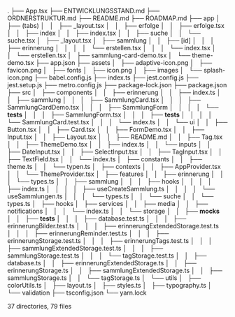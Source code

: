.
├── App.tsx
├── ENTWICKLUNGSSTAND.md
├── ORDNERSTRUKTUR.md
├── README.md
├── ROADMAP.md
├── app
│   ├── (tabs)
│   │   ├── _layout.tsx
│   │   ├── erfolge
│   │   ├── erfolge.tsx
│   │   ├── index
│   │   ├── index.tsx
│   │   ├── suche
│   │   └── suche.tsx
│   ├── _layout.tsx
│   ├── sammlung
│   │   ├── [id]
│   │   │   ├── erinnerung
│   │   │   │   └── erstellen.tsx
│   │   │   └── index.tsx
│   │   └── erstellen.tsx
│   ├── sammlung-card-demo.tsx
│   └── theme-demo.tsx
├── app.json
├── assets
│   ├── adaptive-icon.png
│   ├── favicon.png
│   ├── fonts
│   ├── icon.png
│   ├── images
│   └── splash-icon.png
├── babel.config.js
├── index.ts
├── jest.config.js
├── jest.setup.js
├── metro.config.js
├── package-lock.json
├── package.json
├── src
│   ├── components
│   │   ├── erinnerung
│   │   ├── index.ts
│   │   ├── sammlung
│   │   │   ├── SammlungCard.tsx
│   │   │   ├── SammlungCardDemo.tsx
│   │   │   ├── SammlungForm
│   │   │   │   └── __tests__
│   │   │   ├── SammlungForm.tsx
│   │   │   ├── __tests__
│   │   │   │   └── SammlungCard.test.tsx
│   │   │   └── index.ts
│   │   └── ui
│   │       ├── Button.tsx
│   │       ├── Card.tsx
│   │       ├── FormDemo.tsx
│   │       ├── Input.tsx
│   │       ├── Layout.tsx
│   │       ├── README.md
│   │       ├── Tag.tsx
│   │       ├── ThemeDemo.tsx
│   │       ├── index.ts
│   │       └── inputs
│   │           ├── DateInput.tsx
│   │           ├── SelectInput.tsx
│   │           ├── TagInput.tsx
│   │           ├── TextField.tsx
│   │           └── index.ts
│   ├── constants
│   │   ├── theme.ts
│   │   └── typen.ts
│   ├── contexts
│   │   ├── AppProvider.tsx
│   │   └── ThemeProvider.tsx
│   ├── features
│   │   ├── erinnerung
│   │   │   └── types.ts
│   │   ├── sammlung
│   │   │   ├── hooks
│   │   │   │   ├── index.ts
│   │   │   │   ├── useCreateSammlung.ts
│   │   │   │   └── useSammlungen.ts
│   │   │   └── types.ts
│   │   └── suche
│   │       └── types.ts
│   ├── hooks
│   ├── services
│   │   ├── media
│   │   ├── notifications
│   │   │   └── index.ts
│   │   └── storage
│   │       ├── __mocks__
│   │       ├── __tests__
│   │       │   ├── database.test.ts
│   │       │   ├── erinnerungBilder.test.ts
│   │       │   ├── erinnerungExtendedStorage.test.ts
│   │       │   ├── erinnerungReminder.test.ts
│   │       │   ├── erinnerungStorage.test.ts
│   │       │   ├── erinnerungTags.test.ts
│   │       │   ├── sammlungExtendedStorage.test.ts
│   │       │   ├── sammlungStorage.test.ts
│   │       │   └── tagStorage.test.ts
│   │       ├── database.ts
│   │       ├── erinnerungExtendedStorage.ts
│   │       ├── erinnerungStorage.ts
│   │       ├── sammlungExtendedStorage.ts
│   │       ├── sammlungStorage.ts
│   │       └── tagStorage.ts
│   └── utils
│       ├── colorUtils.ts
│       ├── layout.ts
│       ├── styles.ts
│       ├── typography.ts
│       └── validation
├── tsconfig.json
└── yarn.lock

37 directories, 79 files
